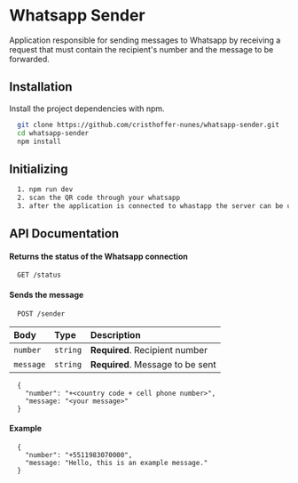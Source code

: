 # Whatsapp Sender

Application responsible for sending messages to Whatsapp by receiving a request that must contain the recipient's number and the message to be forwarded.

## Installation

Install the project dependencies with npm.

```bash
  git clone https://github.com/cristhoffer-nunes/whatsapp-sender.git
  cd whatsapp-sender
  npm install
```

## Initializing

```bash
  1. npm run dev
  2. scan the QR code through your whatsapp
  3. after the application is connected to whastapp the server can be used
```

## API Documentation

#### Returns the status of the Whatsapp connection

```http
  GET /status
```

#### Sends the message

```http
  POST /sender
```

| Body      | Type     | Description                      |
| :-------- | :------- | :------------------------------- |
| `number`  | `string` | **Required**. Recipient number   |
| `message` | `string` | **Required**. Message to be sent |

```
  {
    "number": "+<country code + cell phone number>",
    "message: "<your message>"
  }
```

#### Example

```
  {
    "number": "+5511983070000",
    "message: "Hello, this is an example message."
  }
```
